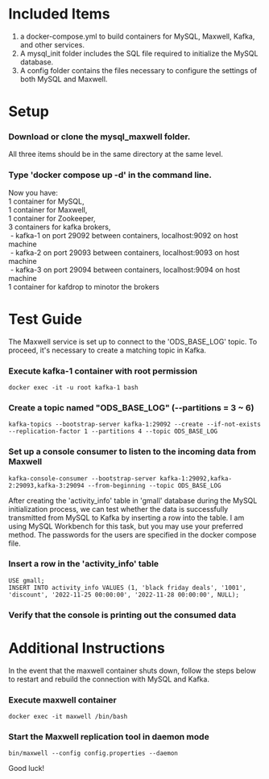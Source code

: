 # Included Items
1. a docker-compose.yml to build containers for MySQL, Maxwell, Kafka, and other services.
2. A mysql_init folder includes the SQL file required to initialize the MySQL database.
3. A config folder contains the files necessary to configure the settings of both MySQL and Maxwell.

# Setup
### Download or clone the mysql_maxwell folder. 

All three items should be in the same directory at the same level.

### Type 'docker compose up -d' in the command line.

Now you have: <br>
1 container for MySQL, <br>
1 container for Maxwell, <br>
1 container for Zookeeper, <br>
3 containers for kafka brokers, <br>
&nbsp;- kafka-1 on port 29092 between containers, localhost:9092 on host machine <br>
&nbsp;- kafka-2 on port 29093 between containers, localhost:9093 on host machine <br>
&nbsp;- kafka-3 on port 29094 between containers, localhost:9094 on host machine <br>
1 container for kafdrop to minotor the brokers <br>

# Test Guide
The Maxwell service is set up to connect to the 'ODS_BASE_LOG' topic. To proceed, it's necessary to create a matching topic in Kafka.

### Execute kafka-1 container with root permission
```
docker exec -it -u root kafka-1 bash
```

### Create a topic named "ODS_BASE_LOG" (--partitions = 3 ~ 6)
```
kafka-topics --bootstrap-server kafka-1:29092 --create --if-not-exists --replication-factor 1 --partitions 4 --topic ODS_BASE_LOG
```

### Set up a console consumer to listen to the incoming data from Maxwell
```
kafka-console-consumer --bootstrap-server kafka-1:29092,kafka-2:29093,kafka-3:29094 --from-beginning --topic ODS_BASE_LOG
```

After creating the 'activity_info' table in 'gmall' database during the MySQL initialization process, we can test whether the data is successfully transmitted from MySQL to Kafka by inserting a row into the table. I am using MySQL Workbench for this task, but you may use your preferred method.
The passwords for the users are specified in the docker compose file.

### Insert a row in the 'activity_info' table
```
USE gmall;
INSERT INTO activity_info VALUES (1, 'black friday deals', '1001', 'discount', '2022-11-25 00:00:00', '2022-11-28 00:00:00', NULL);
```

### Verify that the console is printing out the consumed data

# Additional Instructions

In the event that the maxwell container shuts down, follow the steps below to restart and rebuild the connection with MySQL and Kafka.

### Execute maxwell container
```
docker exec -it maxwell /bin/bash
```

### Start the Maxwell replication tool in daemon mode
```
bin/maxwell --config config.properties --daemon
```

Good luck!
